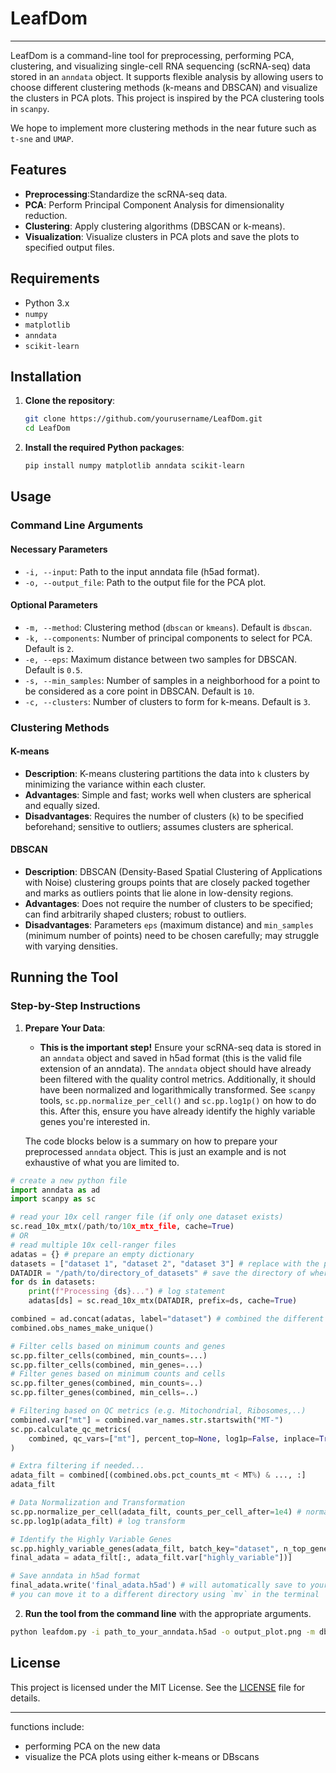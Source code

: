 # LeafDom
---

LeafDom is a command-line tool for preprocessing, performing PCA, clustering, and visualizing single-cell RNA sequencing (scRNA-seq) data stored in an `anndata` object. It supports flexible analysis by allowing users to choose different clustering methods (k-means and DBSCAN) and visualize the clusters in PCA plots. This project is inspired by the PCA clustering tools in `scanpy`.

We hope to implement more clustering methods in the near future such as `t-sne` and `UMAP`.

## Features

- **Preprocessing**:Standardize the scRNA-seq data.
- **PCA**: Perform Principal Component Analysis for dimensionality reduction.
- **Clustering**: Apply clustering algorithms (DBSCAN or k-means).
- **Visualization**: Visualize clusters in PCA plots and save the plots to specified output files.

## Requirements

- Python 3.x
- `numpy`
- `matplotlib`
- `anndata`
- `scikit-learn`

## Installation

1. **Clone the repository**:
   ```bash
   git clone https://github.com/yourusername/LeafDom.git
   cd LeafDom
   ```

2. **Install the required Python packages**:
   ```bash
   pip install numpy matplotlib anndata scikit-learn
   ```

## Usage

### Command Line Arguments

#### Necessary Parameters

- `-i, --input`: Path to the input anndata file (h5ad format).
- `-o, --output_file`: Path to the output file for the PCA plot.

#### Optional Parameters

- `-m, --method`: Clustering method (`dbscan` or `kmeans`). Default is `dbscan`.
- `-k, --components`: Number of principal components to select for PCA. Default is `2`.
- `-e, --eps`: Maximum distance between two samples for DBSCAN. Default is `0.5`.
- `-s, --min_samples`: Number of samples in a neighborhood for a point to be considered as a core point in DBSCAN. Default is `10`.
- `-c, --clusters`: Number of clusters to form for k-means. Default is `3`.

### Clustering Methods

#### K-means

- **Description**: K-means clustering partitions the data into `k` clusters by minimizing the variance within each cluster.
- **Advantages**: Simple and fast; works well when clusters are spherical and equally sized.
- **Disadvantages**: Requires the number of clusters (`k`) to be specified beforehand; sensitive to outliers; assumes clusters are spherical.

#### DBSCAN

- **Description**: DBSCAN (Density-Based Spatial Clustering of Applications with Noise) clustering groups points that are closely packed together and marks as outliers points that lie alone in low-density regions.
- **Advantages**: Does not require the number of clusters to be specified; can find arbitrarily shaped clusters; robust to outliers.
- **Disadvantages**: Parameters `eps` (maximum distance) and `min_samples` (minimum number of points) need to be chosen carefully; may struggle with varying densities.

## Running the Tool

### Step-by-Step Instructions

1. **Prepare Your Data**:
   - **This is the important step!** Ensure your scRNA-seq data is stored in an `anndata` object and saved in h5ad format (this is the valid file extension of an anndata). The `anndata` object should have already been filtered with the quality control metrics. Additionally, it should have been normalized and logarithmically transformed. See `scanpy` tools, `sc.pp.normalize_per_cell()` and `sc.pp.log1p()` on how to do this. After this, ensure you have already identify the highly variable genes you're interested in. 
   
   The code blocks below is a summary on how to prepare your preprocessed `anndata` object. This is just an example and is not exhaustive of what you are limited to.

```python
# create a new python file
import anndata as ad
import scanpy as sc

# read your 10x cell ranger file (if only one dataset exists)
sc.read_10x_mtx(/path/to/10x_mtx_file, cache=True)
# OR
# read multiple 10x cell-ranger files
adatas = {} # prepare an empty dictionary
datasets = ["dataset 1", "dataset 2", "dataset 3"] # replace with the prefix of your datasets (e.g. GSM5114464_S7_D20)
DATADIR = "/path/to/directory_of_datasets" # save the directory of where your datasets is
for ds in datasets:
    print(f"Processing {ds}...") # log statement
    adatas[ds] = sc.read_10x_mtx(DATADIR, prefix=ds, cache=True)

combined = ad.concat(adatas, label="dataset") # combined the different adatas into one object using concat
combined.obs_names_make_unique()
```
```python
# Filter cells based on minimum counts and genes
sc.pp.filter_cells(combined, min_counts=...)
sc.pp.filter_cells(combined, min_genes=...)
# Filter genes based on minimum counts and cells
sc.pp.filter_genes(combined, min_counts=..)
sc.pp.filter_genes(combined, min_cells=..)

# Filtering based on QC metrics (e.g. Mitochondrial, Ribosomes,..)
combined.var["mt"] = combined.var_names.str.startswith("MT-") 
sc.pp.calculate_qc_metrics(
    combined, qc_vars=["mt"], percent_top=None, log1p=False, inplace=True
)

# Extra filtering if needed...
adata_filt = combined[(combined.obs.pct_counts_mt < MT%) & ..., :] 
adata_filt
```

```python
# Data Normalization and Transformation
sc.pp.normalize_per_cell(adata_filt, counts_per_cell_after=1e4) # normalize to 10,000 reads/cell
sc.pp.log1p(adata_filt) # log transform

# Identify the Highly Variable Genes
sc.pp.highly_variable_genes(adata_filt, batch_key="dataset", n_top_genes=INTEGER)
final_adata = adata_filt[:, adata_filt.var["highly_variable"])]

# Save anndata in h5ad format
final_adata.write('final_adata.h5ad') # will automatically save to your current working diredctory
# you can move it to a different directory using `mv` in the terminal
```

2. **Run the tool from the command line** with the appropriate arguments.

```bash
python leafdom.py -i path_to_your_anndata.h5ad -o output_plot.png -m dbscan -k 2 -e 0.5 -s 10
```

## License

This project is licensed under the MIT License. See the [LICENSE](LICENSE) file for details.

---


functions include:
<!-- - preprocessing (normalization and log transformation)
- selecting highly variable genes -> new adata object with only the highest variable genes (select top n genes) -->
- performing PCA on the new data
- visualize the PCA plots using either k-means or DBscans